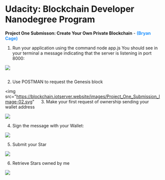 # Udacity: Blockchain Developer Nanodegree Program

<strong>Project One Submisson: Create Your Own Private Blockchain</strong> - <strong style="color: dodgerblue;">(Bryan Cage)</strong>

1.	Run your application using the command node app.js You should see in your terminal a message indicating that the server is listening in port 8000:

 <img src="https://blockchain.iotserver.website/images/Project_One_Submission_Image-01.svg" style="margin-bottom: 15px;">

2.	Use POSTMAN to request the Genesis block

 <img src="https://blockchain.iotserver.website/images/Project_One_Submission_Image-02.svg"
 
3.	Make your first request of ownership sending your wallet address

 <img src="https://blockchain.iotserver.website/images/Project_One_Submission_Image-03.svg">

4.	Sign the message with your Wallet:

 <img src="https://blockchain.iotserver.website/images/Project_One_Submission_Image-04.svg">
   
5.	Submit your Star

 <img src="https://blockchain.iotserver.website/images/Project_One_Submission_Image-05.svg">
   
6.	Retrieve Stars owned by me

<img src="https://blockchain.iotserver.website/images/Project_One_Submission_Image-06.svg">
 
